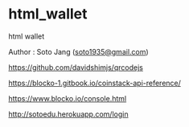 # html_wallet
html wallet

Author : Soto Jang (soto1935@gmail.com)

https://github.com/davidshimjs/qrcodejs

https://blocko-1.gitbook.io/coinstack-api-reference/

https://www.blocko.io/console.html

http://sotoedu.herokuapp.com/login

